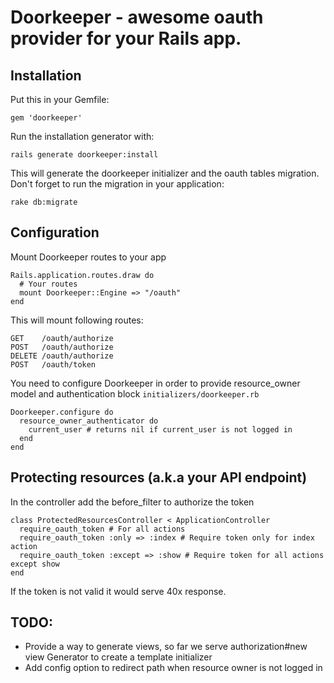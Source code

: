 # Doorkeeper - awesome oauth provider for your Rails app.

## Installation

Put this in your Gemfile:

    gem 'doorkeeper'

Run the installation generator with:

    rails generate doorkeeper:install

This will generate the doorkeeper initializer and the oauth tables migration. Don't forget to run the migration in your application:

    rake db:migrate

## Configuration

Mount Doorkeeper routes to your app

    Rails.application.routes.draw do
      # Your routes
      mount Doorkeeper::Engine => "/oauth"
    end

This will mount following routes:

    GET    /oauth/authorize
    POST   /oauth/authorize
    DELETE /oauth/authorize
    POST   /oauth/token

You need to configure Doorkeeper in order to provide resource_owner model and authentication block `initializers/doorkeeper.rb`

    Doorkeeper.configure do
      resource_owner_authenticator do
        current_user # returns nil if current_user is not logged in
      end
    end

## Protecting resources (a.k.a your API endpoint)

In the controller add the before_filter to authorize the token

    class ProtectedResourcesController < ApplicationController
      require_oauth_token # For all actions
      require_oauth_token :only => :index # Require token only for index action
      require_oauth_token :except => :show # Require token for all actions except show
    end

If the token is not valid it would serve 40x response.

## TODO:

- Provide a way to generate views, so far we serve authorization#new view Generator to create a template initializer
- Add config option to redirect path when resource owner is not logged in

